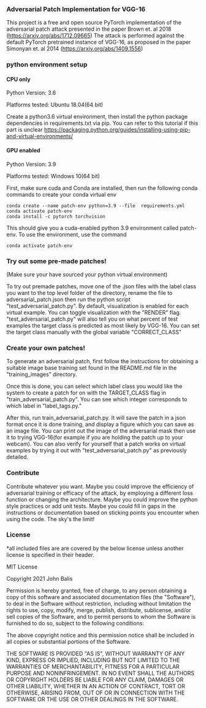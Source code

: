 ### Adversarial Patch Implementation for VGG-16


This project is a free and open source PyTorch implementation of the adversarial patch attack presented in the 
paper Brown et. al 2018 (https://arxiv.org/abs/1712.09665) The attack is performed against the default PyTorch pretrained instance of VGG-16, as proposed in the paper Simonyan et. al 2014 (https://arxiv.org/abs/1409.1556)


### python environment setup

#### CPU only

Python Version: 3.6

Platforms tested: Ubuntu 18.04(64 bit)

Create a python3.6 virtual environment, then install the python package dependencies in requirements.txt via pip. You can refer to this tutorial if this part is unclear https://packaging.python.org/guides/installing-using-pip-and-virtual-environments/

#### GPU enabled


Python Version: 3.9

Platforms tested: Windows 10(64 bit)


First, make sure cuda and Conda are installed, then run the following conda commands to create your conda virtual env

````
conda create --name patch-env python=3.9 --file  requirements.yml
conda activate patch-env
conda install -c pytorch torchvision 
````

This should give you a cuda-enabled python 3.9 environment called patch-env. To use the environment, use
the command 

````
conda activate patch-env
````

### Try out some pre-made patches!

(Make sure your have sourced your python virtual environment)

To try out premade patches, move one of the .json files with the label class you want to the top level folder of the directory, rename the file to adversarial_patch.json then run the python script "test_adversarial_patch.py". By default, visualization is enabled for each virtual example. You can toggle visualization with the "RENDER" flag. "test_adversarial_patch.py" will also tell you on what percent of test examples the target class is predicted as most likely by VGG-16. You can set the target class manually with the global variable "CORRECT_CLASS"


### Create your own patches!

To generate an adversarial patch, first follow the instructions for obtaining a suitable image base training set found in the README.md file in the "training_images" directory. 

Once this is done, you can select which label class you would like the system to create a patch for on with the TARGET_CLASS flag in "train_adversarial_patch.py". You can see which integer corresponds to which label in "label_tags.py." 

After this, run train_adversarial_patch.py. It will save the patch in a json format once it is done training, and display a figure which you can save as an image file. You can print out the image of the adversarial mask then use it to trying VGG-16(for example if you are holding the patch up to your webcam). You can also verify for yourself that a patch works on virtual examples by trying it out with "test_adversarial_patch.py" as previously detailed.



### Contribute
Contribute whatever you want. Maybe you could improve the efficiency of adversarial training or efficacy of the attack, by employing a different loss function or changing the architecture. Maybe you could improve the python style practices or add unit tests. Maybe you could fill in gaps in the instructions or documentation based on sticking points you encounter when using the code. The sky's the limit! 

### License

\*all included files are are covered by the below license unless another license is specified in their header.

MIT License

Copyright 2021 John Balis

Permission is hereby granted, free of charge, to any person obtaining a copy of this software and associated documentation files (the "Software"), to deal in the Software without restriction, including without limitation the rights to use, copy, modify, merge, publish, distribute, sublicense, and/or sell copies of the Software, and to permit persons to whom the Software is furnished to do so, subject to the following conditions:

The above copyright notice and this permission notice shall be included in all copies or substantial portions of the Software.

THE SOFTWARE IS PROVIDED "AS IS", WITHOUT WARRANTY OF ANY KIND, EXPRESS OR IMPLIED, INCLUDING BUT NOT LIMITED TO THE WARRANTIES OF MERCHANTABILITY, FITNESS FOR A PARTICULAR PURPOSE AND NONINFRINGEMENT. IN NO EVENT SHALL THE AUTHORS OR COPYRIGHT HOLDERS BE LIABLE FOR ANY CLAIM, DAMAGES OR OTHER LIABILITY, WHETHER IN AN ACTION OF CONTRACT, TORT OR OTHERWISE, ARISING FROM, OUT OF OR IN CONNECTION WITH THE SOFTWARE OR THE USE OR OTHER DEALINGS IN THE SOFTWARE.

